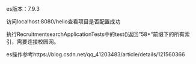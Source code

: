 es版本：7.9.3

访问localhost:8080/hello查看项目是否配置成功

执行RecruitmentsearchApplicationTests中的test()返回”58*“前缀下的所有索引，需要连接校园网。

es操作参考https://blog.csdn.net/qq_41203483/article/details/121560366